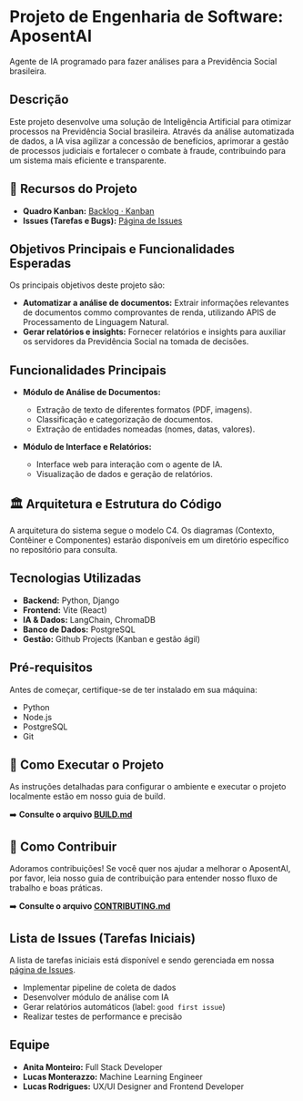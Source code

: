 # Projeto de Engenharia de Software: AposentAI

Agente de IA programado para fazer análises para a Previdência Social brasileira.

## Descrição

Este projeto desenvolve uma solução de Inteligência Artificial para otimizar processos na Previdência Social brasileira. Através da análise automatizada de dados, a IA visa agilizar a concessão de benefícios, aprimorar a gestão de processos judiciais e fortalecer o combate à fraude, contribuindo para um sistema mais eficiente e transparente.

## 🔗 Recursos do Projeto

* **Quadro Kanban:** [Backlog · Kanban](https://github.com/users/Monterazo/projects/3)
* **Issues (Tarefas e Bugs):** [Página de Issues](https://github.com/Monterazo/AposentAI/issues)

## Objetivos Principais e Funcionalidades Esperadas

Os principais objetivos deste projeto são:

* **Automatizar a análise de documentos:** Extrair informações relevantes de documentos commo comprovantes de renda, utilizando APIS de Processamento de Linguagem Natural.
* **Gerar relatórios e insights:** Fornecer relatórios e insights para auxiliar os servidores da Previdência Social na tomada de decisões.

## Funcionalidades Principais

* **Módulo de Análise de Documentos:**
    * Extração de texto de diferentes formatos (PDF, imagens).
    * Classificação e categorização de documentos.
    * Extração de entidades nomeadas (nomes, datas, valores).

* **Módulo de Interface e Relatórios:**
    * Interface web para interação com o agente de IA.
    * Visualização de dados e geração de relatórios.

## 🏛️ Arquitetura e Estrutura do Código

A arquitetura do sistema segue o modelo C4. Os diagramas (Contexto, Contêiner e Componentes) estarão disponíveis em um diretório específico no repositório para consulta.

## Tecnologias Utilizadas

* **Backend:** Python, Django
* **Frontend:** Vite (React)
* **IA & Dados:** LangChain, ChromaDB
* **Banco de Dados:** PostgreSQL
* **Gestão:** Github Projects (Kanban e gestão ágil)

## Pré-requisitos

Antes de começar, certifique-se de ter instalado em sua máquina:

* Python 
* Node.js 
* PostgreSQL
* Git

## 🚀 Como Executar o Projeto

As instruções detalhadas para configurar o ambiente e executar o projeto localmente estão em nosso guia de build.

➡️ **Consulte o arquivo [BUILD.md](BUILD.md)**

## 🤝 Como Contribuir

Adoramos contribuições! Se você quer nos ajudar a melhorar o AposentAI, por favor, leia nosso guia de contribuição para entender nosso fluxo de trabalho e boas práticas.

➡️ **Consulte o arquivo [CONTRIBUTING.md](CONTRIBUTING.md)**

## Lista de Issues (Tarefas Iniciais)

A lista de tarefas iniciais está disponível e sendo gerenciada em nossa [página de Issues](https://github.com/Monterazo/AposentAI/issues).

* Implementar pipeline de coleta de dados
* Desenvolver módulo de análise com IA
* Gerar relatórios automáticos (label: `good first issue`)
* Realizar testes de performance e precisão

## Equipe

* **Anita Monteiro:** Full Stack Developer
* **Lucas Monterazzo:** Machine Learning Engineer
* **Lucas Rodrigues:** UX/UI Designer and Frontend Developer
